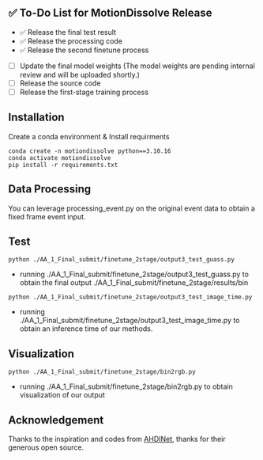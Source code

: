 ## ✅ To-Do List for MotionDissolve Release

- ✅ Release the final test result
- ✅ Release the processing code
- ✅ Release the second finetune process
- [  ] Update the final model weights (The model weights are pending internal review and will be uploaded shortly.)
- [  ] Release the source code
- [  ] Release the first-stage training process

## Installation

Create a conda environment & Install requirments 

```shell
conda create -n motiondissolve python==3.10.16
conda activate motiondissolve
pip install -r requirements.txt

```

## Data Processing

You can leverage processing_event.py on the original event data to obtain a fixed frame event input.

## Test

```shell
python ./AA_1_Final_submit/finetune_2stage/output3_test_guass.py
```

- running ./AA_1_Final_submit/finetune_2stage/output3_test_guass.py to obtain the final output ./AA_1_Final_submit/finetune_2stage/results/bin

```shell
python ./AA_1_Final_submit/finetune_2stage/output3_test_image_time.py
```

- running ./AA_1_Final_submit/finetune_2stage/output3_test_image_time.py to obtain an inference time of our methods.

## Visualization

```shell
python ./AA_1_Final_submit/finetune_2stage/bin2rgb.py
```

- running ./AA_1_Final_submit/finetune_2stage/bin2rgb.py to obtain visualization of our output


## Acknowledgement

Thanks to the inspiration and codes from [AHDINet](https://github.com/wyang-vis/AHDINet), thanks for their generous open source.
